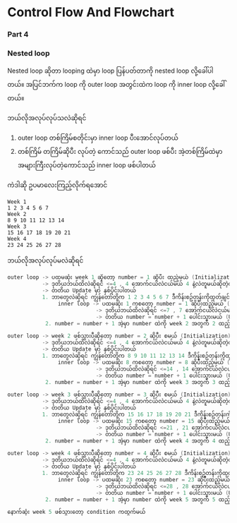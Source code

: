 # Control Flow And Flowchart 

### Part 4

### Nested loop

Nested loop ဆိုတာ looping ထဲမှာ loop ပြန်ပတ်တာကို nested loop လို့ခေါ်ပါတယ်။ အပြင်ဘက်က loop ကို outer loop အတွင်းထဲက loop ကို inner loop လို့ခေါ်တယ်။

ဘယ်လိုအလုပ်လုပ်သလဲဆိုရင် 
1. outer loop တစ်ကြိမ်စတိုင်းမှာ inner loop ပီးအောင်လုပ်တယ်
2. တစ်ကြိမ် တကြိမ်ဆိုပီး လုပ်တဲ့ ကောင်သည် outer loop ဖစ်ပီး အဲ့တစ်ကြိမ်ထဲမှာ အများကြီးလုပ်တဲ့ကောင်သည် inner loop ဖစ်ပါတယ်

ကဲဒါဆို ဥပမာလေးကြည့်လိုက်ရအောင်

```
Week 1
1 2 3 4 5 6 7
Week 2
8 9 10 11 12 13 14
Week 3
15 16 17 18 19 20 21
Week 4
23 24 25 26 27 28
```

ဘယ်လိုအလုပ်လုပ်မလဲဆိုရင် 
```csharp
outer loop -> ပထမဆုံး week 1 ဆိုတော့ number = 1 ဆိုပီး ထည့်မယ် (Initialization)
           -> ဒုတိယဘယ်ထိလဲဆိုရင် <=4 , 4 အောက်ငယ်လဲငယ်မယ် 4 နဲ့လဲတူမယ်ဆိုတဲ့ထိ (Condition)
           -> တတိယ Update မှာ နှစ်ပိုင်းပါတယ် 
           1. ဘာတွေလဲဆိုရင် ကျွန်တော်တို့က 1 2 3 4 5 6 7 ဒီကိန်းစဥ်တန်းကိုထုတ်ချင်တာဟုတ်? ဆိုတော့က
                inner loop -> ပထမဆုံး 1 ကစတော့ number = 1 ဆိုပီးထည့်မယ် (Initialization)
                            -> ဒုတိယဘယ်ထိလဲဆိုရင် <=7 , 7 အောက်ငယ်လဲငယ်မယ် 7 နဲ့လဲတူမယ်ဆိုတဲ့ထိ (Condition)
                            -> တတိယ number = number + 1 ပေါင်းသွားမယ် (Update)
            2. number = number + 1 အဲ့မှာ number ထဲကို week 2 အတွက် 2 ထည့်လိုက်မယ် (Update)

outer loop -> week 2 ဖစ်သွားပီဆိုတော့ number = 2 ဆိုပီး စမယ် (Initialization)
           -> ဒုတိယဘယ်ထိလဲဆိုရင် <=4 , 4 အောက်ငယ်လဲငယ်မယ် 4 နဲ့လဲတူမယ်ဆိုတဲ့ထိ (Condition)
           -> တတိယ Update မှာ နှစ်ပိုင်းပါတယ် 
           1. ဘာတွေလဲဆိုရင် ကျွန်တော်တို့က 8 9 10 11 12 13 14 ဒီကိန်းစဥ်တန်းကိုထုတ်ချင်တာဟုတ်? ဆိုတော့က
                inner loop -> ပထမဆုံး 8 ကစတော့ number = 8 ဆိုပီးထည့်မယ် (Initialization)
                            -> ဒုတိယဘယ်ထိလဲဆိုရင် <=14 , 14 အောက်ငယ်လဲငယ်မယ် 14 နဲ့လဲတူမယ်ဆိုတဲ့ထိ (Condition)
                            -> တတိယ number = number + 1 ပေါင်းသွားမယ် (Update)
            2. number = number + 1 အဲ့မှာ number ထဲကို week 3 အတွက် 3 ထည့်လိုက်မယ် (Update)

outer loop -> week 3 ဖစ်သွားပီဆိုတော့ number = 3 ဆိုပီး စမယ် (Initialization)
           -> ဒုတိယဘယ်ထိလဲဆိုရင် <=4 , 4 အောက်ငယ်လဲငယ်မယ် 4 နဲ့လဲတူမယ်ဆိုတဲ့ထိ (Condition)
           -> တတိယ Update မှာ နှစ်ပိုင်းပါတယ် 
           1. ဘာတွေလဲဆိုရင် ကျွန်တော်တို့က 15 16 17 18 19 20 21 ဒီကိန်းစဥ်တန်းကိုထုတ်ချင်တာဟုတ်? ဆိုတော့က
                inner loop -> ပထမဆုံး 15 ကစတော့ number = 15 ဆိုပီးထည့်မယ် (Initialization)
                            -> ဒုတိယဘယ်ထိလဲဆိုရင် <=21 , 21 အောက်ငယ်လဲငယ်မယ် 21 နဲ့လဲတူမယ်ဆိုတဲ့ထိ (Condition)
                            -> တတိယ number = number + 1 ပေါင်းသွားမယ် (Update)
            2. number = number + 1 အဲ့မှာ number ထဲကို week 4 အတွက် 4 ထည့်လိုက်မယ် (Update)

outer loop -> week 4 ဖစ်သွားပီဆိုတော့ number = 4 ဆိုပီး စမယ် (Initialization)
           -> ဒုတိယဘယ်ထိလဲဆိုရင် <=4 , 4 အောက်ငယ်လဲငယ်မယ် 4 နဲ့လဲတူမယ်ဆိုတဲ့ထိ (Condition)
           -> တတိယ Update မှာ နှစ်ပိုင်းပါတယ် 
           1. ဘာတွေလဲဆိုရင် ကျွန်တော်တို့က 23 24 25 26 27 28 ဒီကိန်းစဥ်တန်းကိုထုတ်ချင်တာဟုတ်? ဆိုတော့က
                inner loop -> ပထမဆုံး 23 ကစတော့ number = 23 ဆိုပီးထည့်မယ် (Initialization)
                            -> ဒုတိယဘယ်ထိလဲဆိုရင် <=28 , 28 အောက်ငယ်လဲငယ်မယ် 28 နဲ့လဲတူမယ်ဆိုတဲ့ထိ (Condition)
                            -> တတိယ number = number + 1 ပေါင်းသွားမယ် (Update)
            2. number = number + 1 အဲ့မှာ number ထဲကို week 5 အတွက် 5 ထည့်လိုက်မယ် (Update) 

နောက်ဆုံး week 5 ဖစ်သွားတော့ condition ကထွက်မယ် 
```
            
